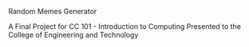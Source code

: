 Random Memes Generator

A Final Project for CC 101 - Introduction to Computing Presented to the College of Engineering and Technology 